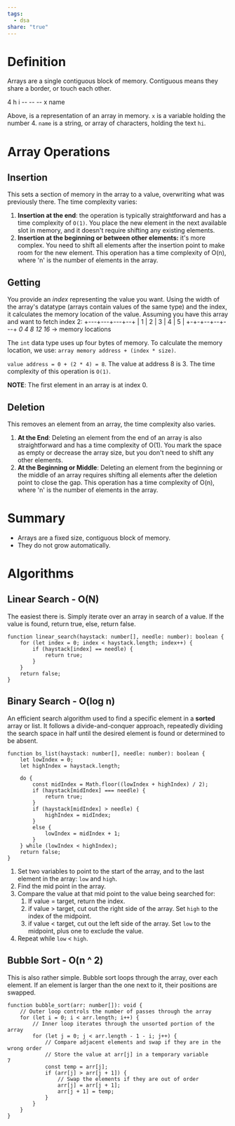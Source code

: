 ```yaml
---
tags:
  - dsa
share: "true"
---
```

# Definition
Arrays are a single contiguous block of memory. Contiguous means they share a border, or touch each other.

4    h  i
\--   -- --
x    name

Above, is a representation of an array in memory. `x` is a variable holding the number 4. `name` is a string, or array of characters, holding the text `hi`. 

# Array Operations
## Insertion
This sets a section of memory in the array to a value, overwriting what was previously there. The time complexity varies:
1. **Insertion at the end**: the operation is typically straightforward and has a time complexity of `O(1)`. You place the new element in the next available slot in memory, and it doesn't require shifting any existing elements.
2. **Insertion at the beginning or between other elements:** it's more complex. You need to shift all elements after the insertion point to make room for the new element. This operation has a time complexity of O(n), where 'n' is the number of elements in the array.

## Getting
You provide an *index* representing the value you want. Using the width of the array's datatype (arrays contain values of the same type) and the index, it calculates the memory location of the value.
Assuming you have this array and want to fetch index 2:
+---+---+---+--+
| 1 | 2 | 3 | 4 | 5 |
+-+-+--+--+---+
*0   4   8  12  16* -> memory locations

The `int` data type uses up four bytes of memory. To calculate the memory location, we use:
`array memory address + (index * size)`.

`value address = 0 + (2 * 4) = 8`. The value at address 8 is 3. 
The time complexity of this operation is `O(1)`.

**NOTE**: The first element in an array is at index 0.
## Deletion
This removes an element from an array, the time complexity also varies.
1. **At the End**: Deleting an element from the end of an array is also straightforward and has a time complexity of O(1). You mark the space as empty or decrease the array size, but you don't need to shift any other elements.
2. **At the Beginning or Middle**: Deleting an element from the beginning or the middle of an array requires shifting all elements after the deletion point to close the gap. This operation has a time complexity of O(n), where 'n' is the number of elements in the array.

# Summary
- Arrays are a fixed size, contiguous block of memory.
- They do not grow automatically.


# Algorithms
## Linear Search - O(N)
The easiest there is. Simply iterate over an array in search of a value. If the value is found, return true, else, return false.
```
function linear_search(haystack: number[], needle: number): boolean {
    for (let index = 0; index < haystack.length; index++) {
        if (haystack[index] == needle) {
            return true;
        }
    }
    return false;
}
```

## Binary Search - O(log n)
An efficient search algorithm used to find a specific element in a **sorted** array or list. It follows a divide-and-conquer approach, repeatedly dividing the search space in half until the desired element is found or determined to be absent.

```
function bs_list(haystack: number[], needle: number): boolean {
    let lowIndex = 0;
    let highIndex = haystack.length;

	do {
        const midIndex = Math.floor((lowIndex + highIndex) / 2);
        if (haystack[midIndex] === needle) {
            return true;
        }
        if (haystack[midIndex] > needle) {
            highIndex = midIndex;
        }
        else {
            lowIndex = midIndex + 1;
        }
    } while (lowIndex < highIndex);
    return false;
}
```

1. Set two variables to point to the start of the array, and to the last element in the array: `low` and `high`. 
2. Find the mid point in the array.
3. Compare the value at that mid point to the value being searched for:
	1. If value = target, return the index.
	2. if value > target, cut out the right side of the array. Set `high` to the index of the midpoint.
	3. if value < target, cut out the left side of the array. Set `low` to the midpoint, plus one to exclude the value.
4. Repeat while `low` < `high`.

## Bubble Sort - O(n ^ 2)
This is also rather simple. Bubble sort loops through the array, over each element. If an element is larger than the one next to it, their positions are swapped.

```
function bubble_sort(arr: number[]): void {  
    // Outer loop controls the number of passes through the array  
    for (let i = 0; i < arr.length; i++) {  
        // Inner loop iterates through the unsorted portion of the array  
        for (let j = 0; j < arr.length - 1 - i; j++) {  
            // Compare adjacent elements and swap if they are in the wrong order  
            // Store the value at arr[j] in a temporary variable            7
            const temp = arr[j];  
            if (arr[j] > arr[j + 1]) {  
                // Swap the elements if they are out of order  
                arr[j] = arr[j + 1];  
                arr[j + 1] = temp;  
            }  
        }  
    }  
}
```


